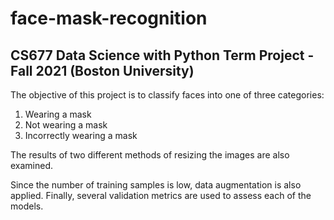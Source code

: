 # face-mask-recognition

## CS677 Data Science with Python Term Project - Fall 2021 (Boston University)

The objective of this project is to classify faces into one of three categories:
1. Wearing a mask
2. Not wearing a mask
3. Incorrectly wearing a mask

The results of two different methods of resizing the images are also examined. 

Since the number of training samples is low, data augmentation is also applied.
Finally, several validation metrics are used to assess each of the models.
